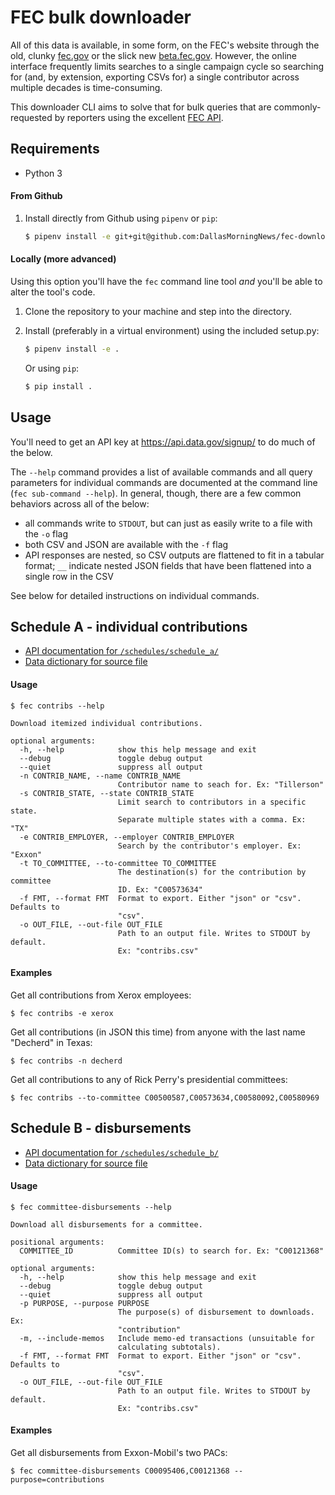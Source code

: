 # FEC bulk downloader

All of this data is available, in some form, on the FEC's website through the old, clunky [fec.gov](http://www.fec.gov) or the slick new [beta.fec.gov](https://beta.fec.gov/). However, the online interface frequently limits searches to a single campaign cycle so searching for (and, by extension, exporting CSVs for) a single contributor across multiple decades is time-consuming.

This downloader CLI aims to solve that for bulk queries that are commonly-requested by reporters using the excellent [FEC API](https://api.open.fec.gov/developers/).

## Requirements

- Python 3

#### From Github

1. Install directly from Github using `pipenv` or `pip`:
    ```sh
    $ pipenv install -e git+git@github.com:DallasMorningNews/fec-downloader.git#egg=fecdownloader
    ```

#### Locally (more advanced)

Using this option you'll have the `fec` command line tool _and_ you'll be able to alter the tool's code.

1. Clone the repository to your machine and step into the directory.

2. Install (preferably in a virtual environment) using the included setup.py:
    ```sh
    $ pipenv install -e .
    ```

    Or using `pip`:

    ```sh
    $ pip install .
    ```

## Usage

You'll need to get an API key at https://api.data.gov/signup/ to do much of the below.

The `--help` command provides a list of available commands and all query parameters for individual commands are documented at the command line (`fec sub-command --help`). In general, though, there are a few common behaviors across all of the below:

- all commands write to `STDOUT`, but can just as easily write to a file with the `-o` flag
- both CSV and JSON are available with the `-f` flag
- API responses are nested, so CSV outputs are flattened to fit in a tabular format; `__` indicate nested JSON fields that have been flattened into a single row in the CSV

See below for detailed instructions on individual commands.

## Schedule A - individual contributions

- [API documentation for `/schedules/schedule_a/`](https://api.open.fec.gov/developers/#!/receipts/get_schedules_schedule_a)
- [Data dictionary for source file](http://www.fec.gov/finance/disclosure/metadata/metadataforcommitteesummary.shtml)

#### Usage

```
$ fec contribs --help

Download itemized individual contributions.

optional arguments:
  -h, --help            show this help message and exit
  --debug               toggle debug output
  --quiet               suppress all output
  -n CONTRIB_NAME, --name CONTRIB_NAME
                        Contributor name to seach for. Ex: "Tillerson"
  -s CONTRIB_STATE, --state CONTRIB_STATE
                        Limit search to contributors in a specific state.
                        Separate multiple states with a comma. Ex: "TX"
  -e CONTRIB_EMPLOYER, --employer CONTRIB_EMPLOYER
                        Search by the contributor's employer. Ex: "Exxon"
  -t TO_COMMITTEE, --to-committee TO_COMMITTEE
                        The destination(s) for the contribution by committee
                        ID. Ex: "C00573634"
  -f FMT, --format FMT  Format to export. Either "json" or "csv". Defaults to
                        "csv".
  -o OUT_FILE, --out-file OUT_FILE
                        Path to an output file. Writes to STDOUT by default.
                        Ex: "contribs.csv"
```

#### Examples

Get all contributions from Xerox employees:

```
$ fec contribs -e xerox
```

Get all contributions (in JSON this time) from anyone with the last name "Decherd" in Texas:

```
$ fec contribs -n decherd
```

Get all contributions to any of Rick Perry's presidential committees:

```
$ fec contribs --to-committee C00500587,C00573634,C00580092,C00580969
```

## Schedule B - disbursements

- [API documentation for `/schedules/schedule_b/`](https://api.open.fec.gov/developers/#!/disbursements/get_schedules_schedule_b)
- [Data dictionary for source file](http://www.fec.gov/finance/disclosure/metadata/CandidateDisbursements.shtml)

#### Usage

```
$ fec committee-disbursements --help

Download all disbursements for a committee.

positional arguments:
  COMMITTEE_ID          Committee ID(s) to search for. Ex: "C00121368"

optional arguments:
  -h, --help            show this help message and exit
  --debug               toggle debug output
  --quiet               suppress all output
  -p PURPOSE, --purpose PURPOSE
                        The purpose(s) of disbursement to downloads. Ex:
                        "contribution"
  -m, --include-memos   Include memo-ed transactions (unsuitable for
                        calculating subtotals).
  -f FMT, --format FMT  Format to export. Either "json" or "csv". Defaults to
                        "csv".
  -o OUT_FILE, --out-file OUT_FILE
                        Path to an output file. Writes to STDOUT by default.
                        Ex: "contribs.csv"
```

#### Examples

Get all disbursements from Exxon-Mobil's two PACs:

```
$ fec committee-disbursements C00095406,C00121368 --purpose=contributions
```

